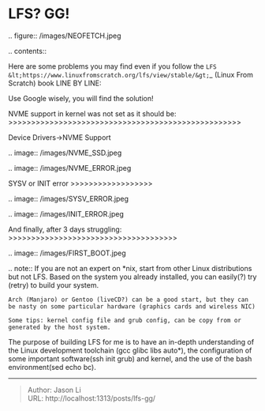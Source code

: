# LFS? GG!


.. figure:: /images/NEOFETCH.jpeg

.. contents::

Here are some problems you may find even if you follow the `LFS &lt;https://www.linuxfromscratch.org/lfs/view/stable/&gt;`_ (Linux From Scratch) book LINE BY LINE:

Use Google wisely, you will find the solution!

NVME support in kernel was not set as it should be:
&gt;&gt;&gt;&gt;&gt;&gt;&gt;&gt;&gt;&gt;&gt;&gt;&gt;&gt;&gt;&gt;&gt;&gt;&gt;&gt;&gt;&gt;&gt;&gt;&gt;&gt;&gt;&gt;&gt;&gt;&gt;&gt;&gt;&gt;&gt;&gt;&gt;&gt;&gt;&gt;&gt;&gt;&gt;&gt;&gt;&gt;&gt;&gt;&gt;&gt;&gt;

Device Drivers-&gt;NVME Support

.. image:: /images/NVME_SSD.jpeg


.. image:: /images/NVME_ERROR.jpeg


SYSV or INIT error
&gt;&gt;&gt;&gt;&gt;&gt;&gt;&gt;&gt;&gt;&gt;&gt;&gt;&gt;&gt;&gt;&gt;&gt;

.. image:: /images/SYSV_ERROR.jpeg

.. image:: /images/INIT_ERROR.jpeg

And finally, after 3 days struggling:
&gt;&gt;&gt;&gt;&gt;&gt;&gt;&gt;&gt;&gt;&gt;&gt;&gt;&gt;&gt;&gt;&gt;&gt;&gt;&gt;&gt;&gt;&gt;&gt;&gt;&gt;&gt;&gt;&gt;&gt;&gt;&gt;&gt;&gt;&gt;&gt;&gt;

.. image:: /images/FIRST_BOOT.jpeg

.. note::
    If you are not an expert on \*nix, start from other Linux distributions but not LFS. Based on the system you already installed, you can easily(?) try (retry) to build your system.

    Arch (Manjaro) or Gentoo (liveCD?) can be a good start, but they can be nasty on some particular hardware (graphics cards and wireless NIC)

    Some tips: kernel config file and grub config, can be copy from or generated by the host system.

The purpose of building LFS for me is to have an in-depth understanding of the Linux development toolchain (gcc glibc libs auto*),
the configuration of some important software(ssh init grub) and kernel, and the use of the bash environment(sed echo bc).


---

> Author: Jason Li  
> URL: http://localhost:1313/posts/lfs-gg/  

